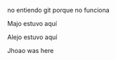 <!-- README intentionally emptied -->

no entiendo git porque no funciona

Majo estuvo aquí 

Alejo estuvo aquí 

Jhoao was here
